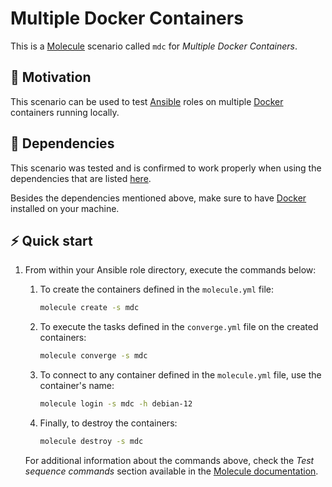 # Multiple Docker Containers

This is a [Molecule][01] scenario called `mdc` for *Multiple Docker Containers*.

## 🚀 Motivation

This scenario can be used to test [Ansible][02] roles on multiple [Docker][03] containers running locally.

## 🧰 Dependencies

This scenario was tested and is confirmed to work properly when using the dependencies that are listed [here][04].

Besides the dependencies mentioned above, make sure to have [Docker][05] installed on your machine.

## ⚡ Quick start

1. From within your Ansible role directory, execute the commands below:

    1. To create the containers defined in the `molecule.yml` file:

        ```bash
        molecule create -s mdc
        ```

    1. To execute the tasks defined in the `converge.yml` file on the created containers:

        ```bash
        molecule converge -s mdc
        ```

    1. To connect to any container defined in the `molecule.yml` file, use the container's name:

        ```bash
        molecule login -s mdc -h debian-12
        ```

    1. Finally, to destroy the containers:

        ```bash
        molecule destroy -s mdc
        ```

    For additional information about the commands above, check the *Test sequence commands* section available in the [Molecule documentation][06].

[01]: https://ansible.readthedocs.io/projects/molecule/
[02]: https://www.ansible.com/
[03]: https://www.docker.com/
[04]: https://github.com/fernandobohrer/ansible-venv
[05]: https://docs.docker.com/engine/install/
[06]: https://ansible.readthedocs.io/projects/molecule/usage/#test-sequence-commands
